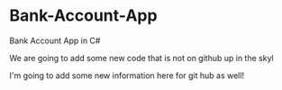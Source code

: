 # Bank-Account-App
Bank Account App in C#

We are going to add some new code that is not on github up in
the skyl

I'm going to add some new information here for git hub as well!